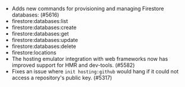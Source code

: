 - Adds new commands for provisioning and managing Firestore databases: (#5616)
- firestore:databases:list
- firestore:databases:create
- firestore:databases:get
- firestore:databases:update
- firestore:databases:delete
- firestore:locations
- The hosting emulator integration with web frameworks now has improved support for HMR and dev-tools. (#5582)
- Fixes an issue where `init hosting:github` would hang if it could not access a repository's public key. (#5317)
